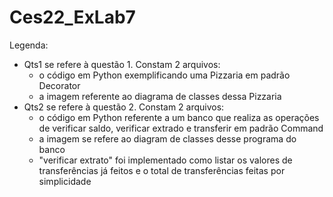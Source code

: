 # Ces22_ExLab7
Legenda: 
- Qts1 se refere à questão 1. Constam 2 arquivos: 
    - o código em Python exemplificando uma Pizzaria em padrão Decorator
    - a imagem referente ao diagrama de classes dessa Pizzaria
- Qts2 se refere à questão 2. Constam 2 arquivos:
    -  o código em Python referente a um banco que realiza as operações de verificar saldo, verificar extrado e transferir em padrão Command
    -  a imagem se refere ao diagram de classes desse programa do banco
    -  "verificar extrato" foi implementado como listar os valores de transferências já feitos e o total de transferências feitas por simplicidade
